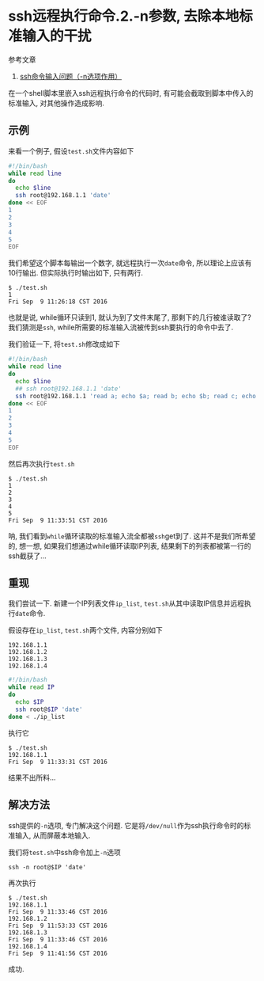 # ssh远程执行命令.2.-n参数, 去除本地标准输入的干扰

参考文章

1. [ssh命令输入问题（-n选项作用）](http://blog.csdn.net/notsea/article/details/42028359)

在一个shell脚本里嵌入ssh远程执行命令的代码时, 有可能会截取到脚本中传入的标准输入, 对其他操作造成影响.

## 示例

来看一个例子, 假设`test.sh`文件内容如下

```bash
#!/bin/bash
while read line
do
  echo $line
  ssh root@192.168.1.1 'date'
done << EOF
1
2
3
4
5
EOF
```

我们希望这个脚本每输出一个数字, 就远程执行一次`date`命令, 所以理论上应该有10行输出. 但实际执行时输出如下, 只有两行.

```log
$ ./test.sh
1
Fri Sep  9 11:26:18 CST 2016
```

也就是说, while循环只读到1, 就认为到了文件末尾了, 那剩下的几行被谁读取了? 我们猜测是`ssh`, while所需要的标准输入流被传到ssh要执行的命令中去了.

我们验证一下, 将`test.sh`修改成如下

```bash
#!/bin/bash
while read line  
do  
  echo $line  
  ## ssh root@192.168.1.1 'date'
  ssh root@192.168.1.1 'read a; echo $a; read b; echo $b; read c; echo $c; read d; echo $d; date'
done << EOF  
1  
2  
3  
4  
5  
EOF
```

然后再次执行`test.sh`

```log
$ ./test.sh
1
2
3
4
5
Fri Sep  9 11:33:51 CST 2016
```

呐, 我们看到`while`循环读取的标准输入流全都被`ssh`get到了. 这并不是我们所希望的, 想一想, 如果我们想通过while循环读取IP列表, 结果剩下的列表都被第一行的ssh截获了...

## 重现

我们尝试一下. 新建一个IP列表文件`ip_list`, `test.sh`从其中读取IP信息并远程执行`date`命令.

假设存在`ip_list`, `test.sh`两个文件, 内容分别如下

```
192.168.1.1
192.168.1.2
192.168.1.3
192.168.1.4
```

```bash
#!/bin/bash
while read IP
do
  echo $IP
  ssh root@$IP 'date'
done < ./ip_list
```

执行它

```log
$ ./test.sh
192.168.1.1
Fri Sep  9 11:33:31 CST 2016
```

结果不出所料...

## 解决方法

ssh提供的`-n`选项, 专门解决这个问题. 它是将`/dev/null`作为ssh执行命令时的标准输入, 从而屏蔽本地输入.

我们将`test.sh`中ssh命令加上`-n`选项

```
ssh -n root@$IP 'date'
```

再次执行

```log
$ ./test.sh
192.168.1.1
Fri Sep  9 11:33:46 CST 2016
192.168.1.2
Fri Sep  9 11:53:33 CST 2016
192.168.1.3
Fri Sep  9 11:33:46 CST 2016
192.168.1.4
Fri Sep  9 11:41:56 CST 2016
```

成功.
